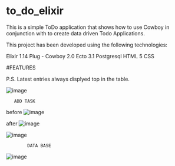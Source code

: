 # to_do_elixir
This is a simple ToDo application that shows how to use Cowboy in conjunction with to create data driven Todo Applications.

This project has been developed using the following technologies:

Elixir 1.14
Plug - Cowboy 2.0
Ecto 3.1
Postgresql
HTML 5
CSS

#FEATURES

P.S. Latest entries always displyed top in the table.

![image](https://user-images.githubusercontent.com/111751471/207793680-47bbe43d-005a-4fc2-976d-f5ddcda71b22.png)
                                               
       ADD TASK
before
![image](https://user-images.githubusercontent.com/111751471/210235880-e0ab71bf-4116-41c8-8e95-25dc12dfe63c.png)


after
![image](https://user-images.githubusercontent.com/111751471/210236392-59d86cd6-160a-464e-bf71-0b789194c9fb.png)

![image](https://user-images.githubusercontent.com/111751471/210236522-0462bf91-4d79-42a9-aad2-8b9993e8b8e0.png)


                                             
            DATA BASE
![image](https://user-images.githubusercontent.com/111751471/207797609-4f56b3f1-8020-446e-bc43-158999d521df.png)


